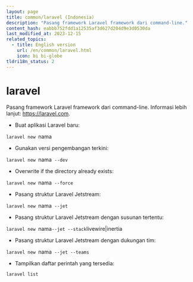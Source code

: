 ```yaml
---
layout: page
title: common/laravel (Indonesia)
description: "Pasang framework Laravel framework dari command-line."
content_hash: eabbb752fdd1a12535af3d627d204d9e3d0530da
last_modified_at: 2023-12-15
related_topics:
  - title: English version
    url: /en/common/laravel.html
    icon: bi bi-globe
tldri18n_status: 2
---
```

# laravel

Pasang framework Laravel framework dari command-line.
Informasi lebih lanjut: <https://laravel.com>.

- Buat aplikasi Laravel baru:

`laravel new `<span class="tldr-var badge badge-pill bg-dark-lm bg-white-dm text-white-lm text-dark-dm font-weight-bold">nama</span>

- Gunakan versi pengembangan terkini:

`laravel new `<span class="tldr-var badge badge-pill bg-dark-lm bg-white-dm text-white-lm text-dark-dm font-weight-bold">nama</span>` --dev`

- Overwrite if the directory already exists:

`laravel new `<span class="tldr-var badge badge-pill bg-dark-lm bg-white-dm text-white-lm text-dark-dm font-weight-bold">nama</span>` --force`

- Pasang struktur Laravel Jetstream:

`laravel new `<span class="tldr-var badge badge-pill bg-dark-lm bg-white-dm text-white-lm text-dark-dm font-weight-bold">nama</span>` --jet`

- Pasang struktur Laravel Jetstream dengan susunan tertentu:

`laravel new `<span class="tldr-var badge badge-pill bg-dark-lm bg-white-dm text-white-lm text-dark-dm font-weight-bold">nama</span>` --jet --stack `<span class="tldr-var badge badge-pill bg-dark-lm bg-white-dm text-white-lm text-dark-dm font-weight-bold">livewire|inertia</span>

- Pasang struktur Laravel Jetstream dengan dukungan tim:

`laravel new `<span class="tldr-var badge badge-pill bg-dark-lm bg-white-dm text-white-lm text-dark-dm font-weight-bold">nama</span>` --jet --teams`

- Tampilkan daftar perintah yang tersedia:

`laravel list`
